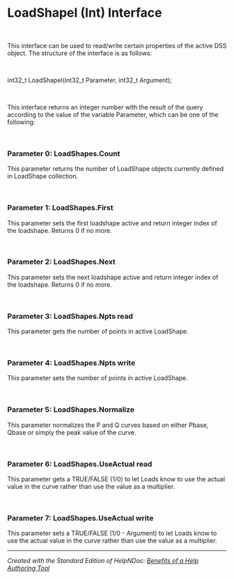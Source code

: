 # LoadShapeI (Int) Interface

&nbsp;

This interface can be used to read/write certain properties of the active DSS object. The structure of the interface is as follows:

&nbsp;

int32\_t LoadShapeI(int32\_t Parameter, int32\_t Argument);

&nbsp;

This interface returns an integer number with the result of the query according to the value of the variable Parameter, which can be one of the following:

&nbsp;

### Parameter 0: LoadShapes.Count

This parameter returns the number of LoadShape objects currently defined in LoadShape collection.

&nbsp;

### Parameter 1: LoadShapes.First

This parameter sets the first loadshape active and return integer index of the loadshape. Returns 0 if no more.

&nbsp;

### Parameter 2: LoadShapes.Next

This parameter sets the next loadshape active and return integer index of the loadshape. Returns 0 if no more.

&nbsp;

### Parameter 3: LoadShapes.Npts read

This parameter gets the number of points in active LoadShape.

&nbsp;

### Parameter 4: LoadShapes.Npts write

This parameter sets the number of points in active LoadShape.

&nbsp;

### Parameter 5: LoadShapes.Normalize

This parameter normalizes the P and Q curves based on either Pbase, Qbase or simply the peak value of the curve.

&nbsp;

### Parameter 6: LoadShapes.UseActual read

This parameter gets a TRUE/FALSE (1/0) to let Loads know to use the actual value in the curve rather than use the value as a multiplier.

&nbsp;

### Parameter 7: LoadShapes.UseActual write

This parameter sets a TRUE/FALSE (1/0 - Argument) to let Loads know to use the actual value in the curve rather than use the value as a multiplier.


***
_Created with the Standard Edition of HelpNDoc: [Benefits of a Help Authoring Tool](<https://www.helpauthoringsoftware.com>)_
